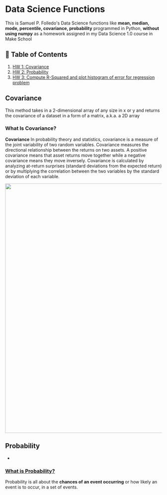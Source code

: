 # Data Science Functions
This is Samuel P. Folledo's Data Science functions like __mean, median, mode, percentile, covariance, probability__ programmed in Python, __without using numpy__ as a homework assigned in my Data Science 1.0 course in Make School

## 📖 Table of Contents
1. [HW 1: Covariance](#covariance)
2. [HW 2: Probability](#probability)
3. [HW 3: Compute R-Squared and plot histogram of error for regression problem](#rSquaredAndHistogram)

<a name="covariance"></a>
## Covariance 
This method takes in a 2-dimensional array of any size in x or y and returns the covariance of a dataset in a form of a matrix, a.k.a. a 2D array

### What Is Covariance?
__Covariance__ In probability theory and statistics, covariance is a measure of the joint variability of two random variables. Covariance measures the directional relationship between the returns on two assets. A positive covariance means that asset returns move together while a negative covariance means they move inversely. Covariance is calculated by analyzing at-return surprises (standard deviations from the expected return) or by multiplying the correlation between the two variables by the standard deviation of each variable.

<img src="https://github.com/SamuelFolledo/Math-Functions/blob/master/screenshots/covariance.png" width="800" height="800">

## Probability
- 

<a name="probability"></a>
### [What is Probability?](https://github.com/Make-School-Courses/QL-1.1/blob/master/Notebooks/Probability.ipynb)
Probability is all about the __chances of an event occurring__ or how likely an event is to occur, in a set of events.


